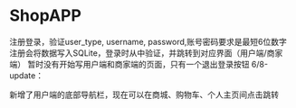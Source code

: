 # ShopAPP
注册登录，验证user_type, username, password,账号密码要求是最短6位数字
注册会将数据写入SQLite，登录时从中验证，并跳转到对应界面（用户端/商家端）
暂时没有开始写用户端和商家端的页面，只有一个退出登录按钮
6/8-update：

新增了用户端的底部导航栏，现在可以在商城、购物车、个人主页间点击跳转
